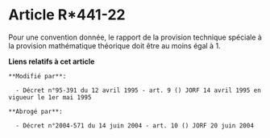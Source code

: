 # Article R*441-22

Pour une convention donnée, le rapport de la provision technique spéciale à la provision mathématique théorique doit être au
moins égal à 1.

**Liens relatifs à cet article**

	**Modifié par**:

	  - Décret n°95-391 du 12 avril 1995 - art. 9 () JORF 14 avril 1995 en vigueur le 1er mai 1995

	**Abrogé par**:

	  - Décret n°2004-571 du 14 juin 2004 - art. 10 () JORF 20 juin 2004

